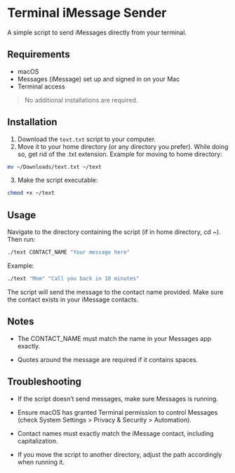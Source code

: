 # Terminal iMessage Sender

A simple script to send iMessages directly from your terminal.

## Requirements

- macOS  
- Messages (iMessage) set up and signed in on your Mac  
- Terminal access  

> No additional installations are required.

## Installation

1. Download the `text.txt` script to your computer.  
2. Move it to your home directory (or any directory you prefer). While doing so, get rid of the .txt extension. Example for moving to home directory:

```bash
mv ~/Downloads/text.txt ~/text
```

3.	Make the script executable:
```bash
chmod +x ~/text
```
## Usage

Navigate to the directory containing the script (if in home directory, cd ~). Then run:
```bash
./text CONTACT_NAME "Your message here"
```
Example:
```bash
./text "Mom" "Call you back in 10 minutes"
```
The script will send the message to the contact name provided. Make sure the contact exists in your iMessage contacts.

## Notes
- The CONTACT_NAME must match the name in your Messages app exactly.
  
- Quotes around the message are required if it contains spaces.

## Troubleshooting
- If the script doesn’t send messages, make sure Messages is running.
  
- Ensure macOS has granted Terminal permission to control Messages (check System Settings > Privacy & Security > Automation).
  
- Contact names must exactly match the iMessage contact, including capitalization.
  
- If you move the script to another directory, adjust the path accordingly when running it.
